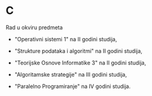 # C
Rad u okviru predmeta 

- "Operativni sistemi 1" na II godini studija, 

- "Strukture podataka i algoritmi" na II godini studija, 

- "Teorijske Osnove Informatike 3" na II godini studija, 

- "Algoritamske strategije" na III godini studija, 

- "Paralelno Programiranje" na IV godini studija.
